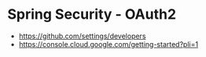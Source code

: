 # Spring Security - OAuth2

- https://github.com/settings/developers
- https://console.cloud.google.com/getting-started?pli=1
